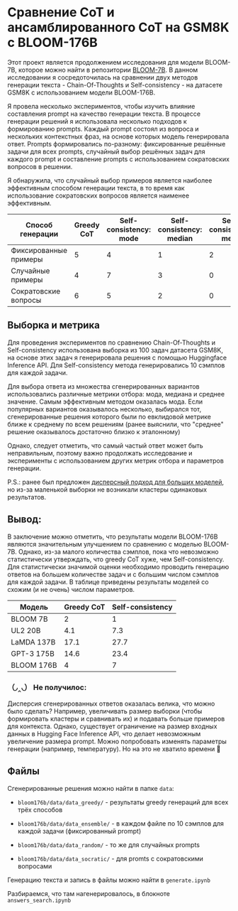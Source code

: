 # Cравнение CoT и ансамблированного CoT на GSM8K с BLOOM-176B
Этот проект является продолжением исследования для модели BLOOM-7B, которое можно найти в репозитории [BLOOM-7B](https://github.com/abscissameow/bloom). В данном исследовании я сосредоточилась на сравнении двух методов генерации текста - Chain-Of-Thoughts и Self-consistency -  на датасете GSM8K с использованием модели BLOOM-176B. 


Я провела несколько экспериментов, чтобы изучить влияние составления prompt на качество генерации текста. В процессе генерации решений я использовала несколько подходов к формированию prompts. Каждый prompt состоял из вопроса и нескольких контекстных фраз, на основе которых модель генерировала ответ. Prompts формировались по-разному: фиксированные решённые задачи для всех prompts, случайный выбор решённых задач для каждого prompt и составление prompts с использованием сократовских вопросов в решении.

Я обнаружила, что случайный выбор примеров является наиболее эффективным способом генерации текста, в то время как использование сократовских вопросов является наименее эффективным.

| Способ генерации | Greedy CoT | Self-consistency: mode| Self-consistency: median| Self-consistency: mean| Сгенерированы правильные ответы |
| -------- | ------- |  ------- |  ------- |  ------- |  ------- |
| Фиксированные примеры  | 5 | 4 | 1 | 2 | в 24 задачах |
| Случайные примеры | 4 | 7 | 3 | 0 | в 25 задачах |
| Сократовские вопросы | 6 | 5 | 2 | 0| в 16 задачах |




## Выборка и метрика
Для проведения экспериментов по сравнению Chain-Of-Thoughts и Self-consistency использована выборка из 100 задач датасета GSM8K, на основе этих  задач я генерировала решения с помощью Huggingface Inference API. Для Self-consistency метода генерировались 10 сэмплов для каждой задачи.


Для выбора ответа из множества сгенерированных вариантов использовались различные метрики отбора: мода, медиана и среднее значение. Самым эффективным методом оказалась мода. Если популярных вариантов оказывалось несколько, выбирался тот, сгенерированные решения которого были по евклидовой метрике ближе к среднему по всем решениям (ранее выяснили, что "среднее" решение оказывалось достаточно близко к эталонному)


Однако, следует отметить, что самый частый ответ может быть неправильным, поэтому важно продолжать исследование и эксперименты с использованием других метрик отбора и параметров генерации.

P.S.: ранее был предложен [дисперсный подход для больших моделей](https://github.com/abscissameow/bloom#%D0%B4%D0%BB%D1%8F-%D0%B1%D0%BE%D0%BB%D1%8C%D1%88%D0%BE%D0%B9-%D0%BC%D0%BE%D0%B4%D0%B5%D0%BB%D0%B8), но из-за маленькой выборки не возникали кластеры одинаковых результатов.

## Вывод:

В заключение можно отметить, что результаты модели BLOOM-176B являются значительным улучшением по сравнению с моделью BLOOM-7B. Однако, из-за малого количества сэмплов, пока что невозможно статистически утверждать, что greedy CoT хуже, чем Self-consistency. Для статистически значимой оценки необходимо проводить генерацию ответов на большем количестве задач и с большим числом сэмплов для каждой задачи. В таблице приведены результаты  моделей со схожим (и не очень) числом параметров.

| Модель | Greedy CoT | Self-consistency|
| -------- | ------- |  ------- |
| BLOOM 7B| 2 | 1 |
| UL2 20B  | 4.1 | 7.3 |
| LaMDA 137B | 17.1 | 27.7 |
| GPT-3 175B| 14.6 | 23.4 |
| BLOOM 176B| 4 | 7 |


### （◞‸◟）  Не получилос: 


Дисперсия сгенерированных ответов оказалась велика, что можно было сделать? Например, увеличивать размер выборки (чтобы формировать кластеры и сравнивать их) и подавать больше примеров для контекста. Однако, существует ограничение на размер входных данных в Hugging Face Inference API, что делает невозможным увеличение размера prompt. Можно попробовать изменять параметры генерации (например, температуру). Но на это не хватило времени 🐾

## Файлы

Сгенерированные решения можно найти в папке `data`:

- `bloom176b/data/data_greedy/` - результаты greedy генераций для всех трёх способов

- `bloom176b/data/data_ensemble/` - в каждом файле по 10 сэмплов для каждой задачи (фиксированный prompt)

- `bloom176b/data/data_random/` - то же для случайных prompts

- `bloom176b/data/data_socratic/` - для promts с сократовскими вопросами

Генерацию текста и запись в файлы можно найти в  `generate.ipynb`

Разбираемся, что там нагенерировалось, в блокноте `answers_search.ipynb`


